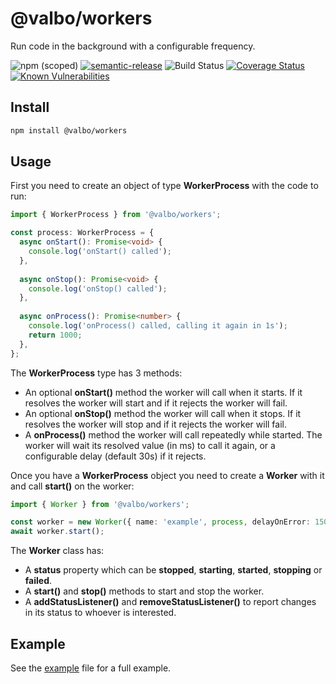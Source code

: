 # @valbo/workers

Run code in the background with a configurable frequency.

![npm (scoped)](https://img.shields.io/npm/v/@valbo/workers)
[![semantic-release](https://img.shields.io/badge/%20%20%F0%9F%93%A6%F0%9F%9A%80-semantic--release-e10079.svg)](https://github.com/semantic-release/semantic-release)
![Build Status](https://img.shields.io/github/workflow/status/valverdealbo/workers/CI)
[![Coverage Status](https://coveralls.io/repos/github/valverdealbo/workers/badge.svg?branch=main)](https://coveralls.io/github/valverdealbo/workers?branch=main)
[![Known Vulnerabilities](https://snyk.io/test/github/valverdealbo/workers/badge.svg?targetFile=package.json)](https://snyk.io/test/github/valverdealbo/workers?targetFile=package.json)

## Install

```bash
npm install @valbo/workers
```

## Usage

First you need to create an object of type **WorkerProcess** with the code to run:

```typescript
import { WorkerProcess } from '@valbo/workers';

const process: WorkerProcess = {
  async onStart(): Promise<void> {
    console.log('onStart() called');
  },
  
  async onStop(): Promise<void> {
    console.log('onStop() called');
  },
  
  async onProcess(): Promise<number> {
    console.log('onProcess() called, calling it again in 1s');
    return 1000;
  },
};
```

The **WorkerProcess** type has 3 methods:

- An optional **onStart()** method the worker will call when it starts. If it resolves the worker will start and if it rejects the worker will fail.
- An optional **onStop()** method the worker will call when it stops. If it resolves the worker will stop and if it rejects the worker will fail.
- A **onProcess()** method the worker will call repeatedly while started. The worker will wait its resolved value (in ms) to call it again, or a configurable delay (default 30s) if it rejects.

Once you have a **WorkerProcess** object you need to create a **Worker** with it and call **start()** on the worker:

```typescript
import { Worker } from '@valbo/workers';

const worker = new Worker({ name: 'example', process, delayOnError: 15000 });
await worker.start();
```

The **Worker** class has:

- A **status** property which can be **stopped**, **starting**, **started**, **stopping** or **failed**.
- A **start()** and **stop()** methods to start and stop the worker.
- A **addStatusListener()** and **removeStatusListener()** to report changes in its status to whoever is interested.

## Example

See the [example](src/example.ts) file for a full example.